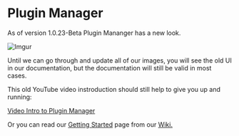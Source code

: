 # Plugin Manager
As of version 1.0.23-Beta Plugin Mananger has a new look.

![Imgur](https://i.imgur.com/a5y1Kyg.png)

Until we can go through and update all of our images, you will see the old UI in our documentation, but the documentation will still be valid in most cases.

This old YouTube video instroduction should still help to give you up and running:

[Video Intro to Plugin Manager](https://youtu.be/GPSoS32uoqY)

Or you can read our [Getting Started](https://github.com/jgyo/PluginManager/wiki/Getting-Started) page from our [Wiki.](https://github.com/jgyo/PluginManager/wiki)

